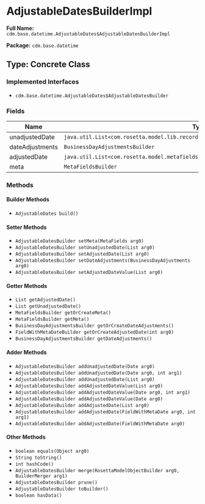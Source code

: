 # AdjustableDatesBuilderImpl

**Full Name:** `cdm.base.datetime.AdjustableDates$AdjustableDatesBuilderImpl`

**Package:** `cdm.base.datetime`

## Type: Concrete Class

### Implemented Interfaces

- `cdm.base.datetime.AdjustableDates$AdjustableDatesBuilder`

### Fields

| Name | Type | Description |
|------|------|-------------|
| unadjustedDate | `java.util.List<com.rosetta.model.lib.records.Date>` |  |
| dateAdjustments | `BusinessDayAdjustmentsBuilder` |  |
| adjustedDate | `java.util.List<com.rosetta.model.metafields.FieldWithMetaDate$FieldWithMetaDateBuilder>` |  |
| meta | `MetaFieldsBuilder` |  |

### Methods

#### Builder Methods

- `AdjustableDates build()`

#### Setter Methods

- `AdjustableDatesBuilder setMeta(MetaFields arg0)`
- `AdjustableDatesBuilder setUnadjustedDate(List arg0)`
- `AdjustableDatesBuilder setAdjustedDate(List arg0)`
- `AdjustableDatesBuilder setDateAdjustments(BusinessDayAdjustments arg0)`
- `AdjustableDatesBuilder setAdjustedDateValue(List arg0)`

#### Getter Methods

- `List getAdjustedDate()`
- `List getUnadjustedDate()`
- `MetaFieldsBuilder getOrCreateMeta()`
- `MetaFieldsBuilder getMeta()`
- `BusinessDayAdjustmentsBuilder getOrCreateDateAdjustments()`
- `FieldWithMetaDateBuilder getOrCreateAdjustedDate(int arg0)`
- `BusinessDayAdjustmentsBuilder getDateAdjustments()`

#### Adder Methods

- `AdjustableDatesBuilder addUnadjustedDate(Date arg0)`
- `AdjustableDatesBuilder addUnadjustedDate(Date arg0, int arg1)`
- `AdjustableDatesBuilder addUnadjustedDate(List arg0)`
- `AdjustableDatesBuilder addAdjustedDateValue(List arg0)`
- `AdjustableDatesBuilder addAdjustedDateValue(Date arg0, int arg1)`
- `AdjustableDatesBuilder addAdjustedDateValue(Date arg0)`
- `AdjustableDatesBuilder addAdjustedDate(List arg0)`
- `AdjustableDatesBuilder addAdjustedDate(FieldWithMetaDate arg0, int arg1)`
- `AdjustableDatesBuilder addAdjustedDate(FieldWithMetaDate arg0)`

#### Other Methods

- `boolean equals(Object arg0)`
- `String toString()`
- `int hashCode()`
- `AdjustableDatesBuilder merge(RosettaModelObjectBuilder arg0, BuilderMerger arg1)`
- `AdjustableDatesBuilder prune()`
- `AdjustableDatesBuilder toBuilder()`
- `boolean hasData()`

